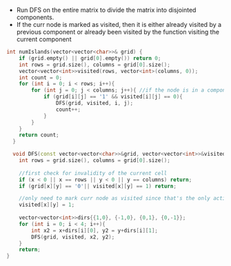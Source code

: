 - Run DFS on the entire matrix to divide the matrix into disjointed components. 
- If the curr node is marked as visited, then it is either already visited by a previous component or already been visited by the function visiting the current component

```cpp
int numIslands(vector<vector<char>>& grid) {
    if (grid.empty() || grid[0].empty()) return 0;
    int rows = grid.size(), columns = grid[0].size();
    vector<vector<int>>visited(rows, vector<int>(columns, 0));
    int count = 0;
    for (int i = 0; i < rows; i++){
        for (int j = 0; j < columns; j++){ //if the node is in a component, then it shall start one
            if (grid[i][j] == '1' && visited[i][j] == 0){ 
                DFS(grid, visited, i, j);
                count++;
            }
        }
    }
    return count;
  }

  void DFS(const vector<vector<char>>&grid, vector<vector<int>>&visited, int x, int y){
    int rows = grid.size(), columns = grid[0].size();
    
    //first check for invalidity of the current cell
    if (x < 0 || x == rows || y < 0 || y == columns) return; 
    if (grid[x][y] == '0'|| visited[x][y] == 1) return; 

    //only need to mark curr node as visited since that's the only action needed for disjointed component
    visited[x][y] = 1;
    
    vector<vector<int>>dirs{{1,0}, {-1,0}, {0,1}, {0,-1}}; 
    for (int i = 0; i < 4; i++){
        int x2 = x+dirs[i][0], y2 = y+dirs[i][1];
        DFS(grid, visited, x2, y2);
    }
    return;
}
    
